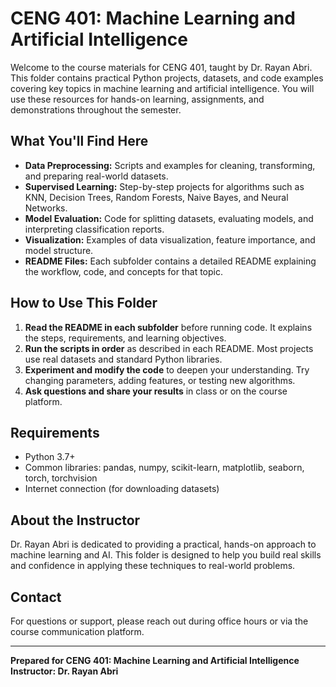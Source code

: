 # CENG 401: Machine Learning and Artificial Intelligence

Welcome to the course materials for CENG 401, taught by Dr. Rayan Abri. This folder contains practical Python projects, datasets, and code examples covering key topics in machine learning and artificial intelligence. You will use these resources for hands-on learning, assignments, and demonstrations throughout the semester.

## What You'll Find Here

- **Data Preprocessing:** Scripts and examples for cleaning, transforming, and preparing real-world datasets.
- **Supervised Learning:** Step-by-step projects for algorithms such as KNN, Decision Trees, Random Forests, Naive Bayes, and Neural Networks.
- **Model Evaluation:** Code for splitting datasets, evaluating models, and interpreting classification reports.
- **Visualization:** Examples of data visualization, feature importance, and model structure.
- **README Files:** Each subfolder contains a detailed README explaining the workflow, code, and concepts for that topic.

## How to Use This Folder

1. **Read the README in each subfolder** before running code. It explains the steps, requirements, and learning objectives.
2. **Run the scripts in order** as described in each README. Most projects use real datasets and standard Python libraries.
3. **Experiment and modify the code** to deepen your understanding. Try changing parameters, adding features, or testing new algorithms.
4. **Ask questions and share your results** in class or on the course platform.

## Requirements

- Python 3.7+
- Common libraries: pandas, numpy, scikit-learn, matplotlib, seaborn, torch, torchvision
- Internet connection (for downloading datasets)

## About the Instructor

Dr. Rayan Abri is dedicated to providing a practical, hands-on approach to machine learning and AI. This folder is designed to help you build real skills and confidence in applying these techniques to real-world problems.

## Contact

For questions or support, please reach out during office hours or via the course communication platform.

---

**Prepared for CENG 401: Machine Learning and Artificial Intelligence**
**Instructor: Dr. Rayan Abri**
